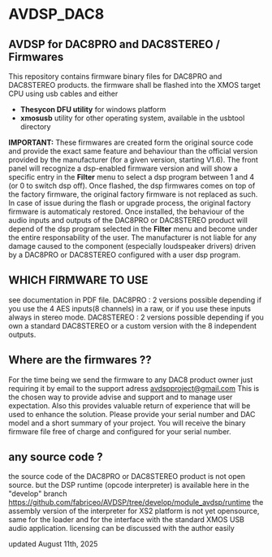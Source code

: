 # AVDSP_DAC8
## AVDSP for DAC8PRO and DAC8STEREO / Firmwares

This repository contains firmware binary files for DAC8PRO and DAC8STEREO products.
the firmware shall be flashed into the XMOS target CPU using usb cables and either
- **Thesycon DFU utility** for windows platform
- **xmosusb** utility for other operating system, available in the usbtool directory

**IMPORTANT:**
These firmwares are created form the original source code and provide the exact same feature and behaviour than the official version provided by the manufacturer (for a given version, starting V1.6).
The front panel will recognize a dsp-enabled firmware version and will show a specific entry in the **Filter** menu to select a dsp program between 1 and 4 (or 0 to switch dsp off).
Once flashed, the dsp firmwares comes on top of the factory firmware, the original factory firmware is not replaced as such.
In case of issue during the flash or upgrade process, the original factory firmware is automaticaly restored.
Once installed, the behaviour of the audio inputs and outputs of the DAC8PRO or DAC8STEREO product will depend of the dsp program selected in the **Filter** menu and become under the entire responsability of the user.
The manufacturer is not liable for any damage caused to the component (especially loudspeaker drivers) driven by a DAC8PRO or DAC8STEREO configured with a user dsp program.

## WHICH FIRMWARE TO USE
see documentation in PDF file.
DAC8PRO : 2 versions possible depending if you use the 4 AES inputs(8 channels) in a raw, or if you use these inputs always in stereo mode.
DAC8STEREO : 2 versions possible depending if you own a standard DAC8STEREO or a custom version with the 8 independent outputs.

## Where are the firmwares ??
For the time being we send the firmware to any DAC8 product owner just requiring it by email to the support adress avdspproject@gmail.com
This is the chosen way to provide advise and support and to manage user expectation. Also this provides valuable return of experience that will be used to enhance the solution.
Please provide your serial number and DAC model and a short summary of your project. You will receive the binary firmware file free of charge and configured for your serial number.

## any source code ?
the source code of the DAC8PRO or DAC8STEREO product is not open source.
but the DSP runtime (opcode interpreter) is available here in the "develop" branch https://github.com/fabriceo/AVDSP/tree/develop/module_avdsp/runtime
the assembly version of the interpreter for XS2 platform is not yet opensource, same for the loader and for the interface with the standard XMOS USB audio application.
licensing can be discussed with the author easily

updated August 11th, 2025

